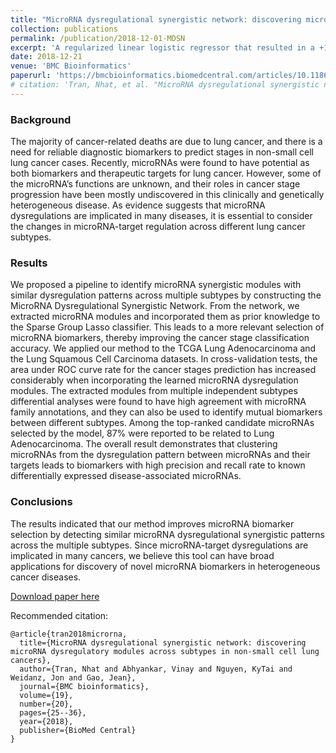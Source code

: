 ```yaml
---
title: "MicroRNA dysregulational synergistic network: discovering microRNA dysregulatory modules across subtypes in non-small cell lung cancers"
collection: publications
permalink: /publication/2018-12-01-MDSN
excerpt: 'A regularized linear logistic regressor that resulted in a +10% accuracy improvement on early-stage lung cancer prediction by selecting robust groups of biomarkers through community detection analysis on scale-free interaction graphs.'
date: 2018-12-21
venue: 'BMC Bioinformatics'
paperurl: 'https://bmcbioinformatics.biomedcentral.com/articles/10.1186/s12859-018-2536-0'
# citation: 'Tran, Nhat, et al. "MicroRNA dysregulational synergistic network: discovering microRNA dysregulatory modules across subtypes in non-small cell lung cancers." BMC bioinformatics 19.20 (2018): 25-36.'
---
```

### Background
The majority of cancer-related deaths are due to lung cancer, and there is a need for reliable diagnostic biomarkers to predict stages in non-small cell lung cancer cases. Recently, microRNAs were found to have potential as both biomarkers and therapeutic targets for lung cancer. However, some of the microRNA’s functions are unknown, and their roles in cancer stage progression have been mostly undiscovered in this clinically and genetically heterogeneous disease. As evidence suggests that microRNA dysregulations are implicated in many diseases, it is essential to consider the changes in microRNA-target regulation across different lung cancer subtypes.

### Results
We proposed a pipeline to identify microRNA synergistic modules with similar dysregulation patterns across multiple subtypes by constructing the MicroRNA Dysregulational Synergistic Network. From the network, we extracted microRNA modules and incorporated them as prior knowledge to the Sparse Group Lasso classifier. This leads to a more relevant selection of microRNA biomarkers, thereby improving the cancer stage classification accuracy. We applied our method to the TCGA Lung Adenocarcinoma and the Lung Squamous Cell Carcinoma datasets. In cross-validation tests, the area under ROC curve rate for the cancer stages prediction has increased considerably when incorporating the learned microRNA dysregulation modules. The extracted modules from multiple independent subtypes differential analyses were found to have high agreement with microRNA family annotations, and they can also be used to identify mutual biomarkers between different subtypes. Among the top-ranked candidate microRNAs selected by the model, 87% were reported to be related to Lung Adenocarcinoma. The overall result demonstrates that clustering microRNAs from the dysregulation pattern between microRNAs and their targets leads to biomarkers with high precision and recall rate to known differentially expressed disease-associated microRNAs.

### Conclusions
The results indicated that our method improves microRNA biomarker selection by detecting similar microRNA dysregulational synergistic patterns across the multiple subtypes. Since microRNA-target dysregulations are implicated in many cancers, we believe this tool can have broad applications for discovery of novel microRNA biomarkers in heterogeneous cancer diseases.


[Download paper here](https://bmcbioinformatics.biomedcentral.com/track/pdf/10.1186/s12859-018-2536-0)

Recommended citation: 

    @article{tran2018microrna,
      title={MicroRNA dysregulational synergistic network: discovering microRNA dysregulatory modules across subtypes in non-small cell lung cancers},
      author={Tran, Nhat and Abhyankar, Vinay and Nguyen, KyTai and Weidanz, Jon and Gao, Jean},
      journal={BMC bioinformatics},
      volume={19},
      number={20},
      pages={25--36},
      year={2018},
      publisher={BioMed Central}
    }